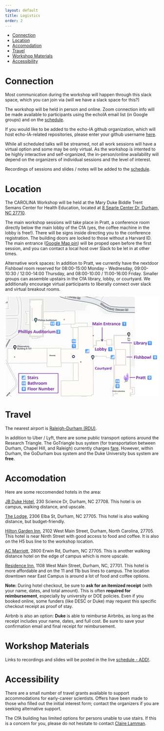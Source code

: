 ```yaml
---
layout: default
title: Logistics
order: 2
---
```


- [Connection](#connection)
- [Location](#location)
- [Accomodation](#accomodation)
- [Travel](#travel)
- [Workshop Materials](#workshop-materials)
- [Accessibility](#accessibility)

# Connection
Most communication during the workshop will happen through this slack space, which you can join via (will we have a slack space for this?)

The workshop will be held in person and online. Zoom connection info will be made available to participants using the echoIA email list (in Google groups) and on the [schedule](https://docs.google.com/spreadsheets/d/1MzWjizfxwfxuQwbc8JpLRSLAT5XSdYw--pe49tZjV_s/edit?gid=2035687963#gid=2035687963).

If you would like to be added to the echo-IA github organization, which will host echo-IA-related repositories, please enter your github username [here](https://forms.gle/i44GjtfSNJ7YUWjK6).

While all scheduled talks will be streamed, not all work sessions will have a virtual option and some may be only virtual. As the workshop is intented to be highly interactive and self-organized, the in-person/online availability will depend on the organizers of individual sessions and the level of interest.

Recordings of sessions and slides / notes will be added to the [schedule](https://docs.google.com/spreadsheets/d/12cglkv1jQLbwjyGQMDEkFLyL5WSw4syAcb5dAUnvLD0/edit?usp=sharing).

# Location 

The CAROLINA Workshop will be held at the Mary Duke Biddle Trent Semans Center for Health Education, located at [8 Searle Center Dr, Durham, NC 27710](https://www.google.com/maps?client=firefox-b-1-d&sca_esv=c48dc88e8766c10f&output=search&q=mary+duke+biddle+trent+semans+center+for+health+education&source=lnms&fbs=AIIjpHxU7SXXniUZfeShr2fp4giZ1Y6MJ25_tmWITc7uy4KIehZSPZtq-ywdxHK81a_1UWmZHKJ6oqjHuUktiabrRPeHJMsvLtH8GNAdGHXBY55oOcQgKj85Zt8V0rJBqqM2jRLVOpwhMemqaFe_3JlhfsrbwzIEzn71Fr66wXjX2eFkeBIwcD5fliuxdO7E3jZZwFrqx1YiZL2nX8zmQMDFMNA9nTTfsA&entry=mc&ved=1t:200715&ictx=111). 

The main workshop sessions will take place in Pratt, a conference room directly below the main lobby of the CfA (yes, the coffee machine in the lobby is free!). There will be signs inside directing you to the conference registration. The building doors are locked to those without a Harvard ID. The main entrance ([Google Map pin](https://www.google.com/maps/place/42%C2%B022'53.8%22N+71%C2%B007'40.4%22W/@42.3816063,-71.1279001,17.01z/data=!4m4!3m3!8m2!3d42.3816014!4d-71.1278958?entry=ttu)) will be proped open before the first session, and you can contact a local host over Slack to be let in at other times. 

Alternative work spaces: In addition to Pratt, we currently have the nextdoor Fishbowl room reserved for 08:00-15:00 Monday - Wednesday, 09:00-10:30 / 12:00-14:00 Thursday, and 08:00-10:00 / 11:00-16:00 Friday. Smaller groups can assemble upstairs in the CfA library, lobby, or courtyard. We additionally encourage virtual participants to liberally connect over slack and virtual breakout rooms.

<p align="center">
  <img src="assets/images/cfa_map.png" alt="LILAC Conference" width="800">
</p>

# Travel

The nearest airport is [Raleigh-Durham (RDU)](https://www.rdu.com/maps-and-directions/). 

In addition to Uber / Lyft, there are some public transport options around the Research Triangle. The GoTriangle bus system (for transportation between Durham, Chapel Hill, and Raleigh) currently charges [fare](https://gotriangle.org/fares-passes). However, within Durham, the GoDurham bus system and the Duke University bus system are **free**. 


# Accomodation

Here are some reccomended hotels in the area:

[JB Duke Hotel](https://jbdukehotel.reservationstays.com/hotels/PlO11pnG?utm_source=adwords_semro&utm_campaign=G%3ARS%3AUS%3APMAX%3ADSA-Chains%3AUS%3AEN&gad_campaignid=21191562182&expand_params=false&redirect_auth_retry=true), 230 Science Dr, Durham, NC 27708. This hotel is on campus, walking distance, and upscale. 

[The Lodge](https://www.lodgeatdumc.com/?gad_campaignid=12236737849), 2306 Elba St, Durham, NC 27705. This hotel is also walking distance, but budget-friendly. 

[Hilton Garden Inn](https://www.guestreservations.com/Hilton-Garden-Inn-Durham-University-Medical-Center/booking?utm_source=google&utm_medium=cpc&utm_campaign=973003610&gad_campaignid=973003610), 2102 West Main Street, Durham, North Carolina, 27705. This hotel is near Ninth Street with good access to food and coffee. It is also on the H5 bus line to the workshop location. 

[AC Marriott](https://www.guestreservations.com/ac-hotel-by-marriott-durham/booking?utm_source=google&utm_medium=cpc&utm_campaign=1014862718&gad_campaignid=1014862718&ctTriggered=true), 2800 Erwin Rd, Durham, NC 27705. This is another walking distance hotel on the edge of campus which is more upscale. 

[Residence Inn](https://www.guestreservations.com/residence-inn-durham-mcphersonduke-university-medical-cntr/booking?utm_source=google&utm_medium=cpc&utm_campaign=834685359&gad_campaignid=834685359), 1108 West Main Street, Durham, NC, 27701. This hotel is more affordable and on the 11 and 11b bus lines to campus. The location downtown near East Campus is around a lot of food and coffee options.

**Note:** During hotel checkout, be sure to **ask for an itemized receipt** (with your name, dates, and total amount). This is often **required for reimbursement**, especially by university or DOE policies. Even if you booked online, some funders (like DESC or Duke) may request this specific checkout receipt as proof of stay.

Airbnb is also an option: **Duke** is able to reimburse Airbnbs, as long as the receipt includes your name, dates, and full cost. Be sure to save your confirmation email and final receipt for reimbursement.


# Workshop Materials
Links to recordings and slides will be posted in the live [schedule - ADD!]().


# Accessibility 
There are a small number of travel grants available to support accommodations for early-career scientists. Offers have been made to those who filled out the initial interest form; contact the organizers if you are seeking alternative support. 

The CfA building has limited options for persons unable to use stairs. If this is a concern for you, please do not hesitate to contact [Claire Lamman](mailto:claire.lamman@cfa.harvard.edu).
